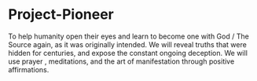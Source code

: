 # Project-Pioneer
To help humanity open their eyes and learn to become one with God / The Source again, as it was originally intended. We will reveal truths that were hidden for centuries, and expose the constant ongoing deception. We will use prayer , meditations, and the art of manifestation through positive affirmations.
